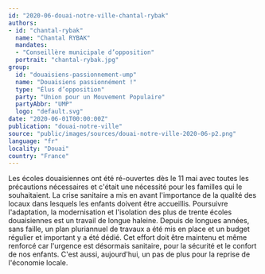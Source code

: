 ```yaml
---
id: "2020-06-douai-notre-ville-chantal-rybak"
authors:
- id: "chantal-rybak"
  name: "Chantal RYBAK"
  mandates: 
  - "Conseillère municipale d’opposition"
  portrait: "chantal-rybak.jpg"
group:
  id: "douaisiens-passionnement-ump"
  name: "Douaisiens passionnément !"
  type: "Élus d’opposition"
  party: "Union pour un Mouvement Populaire"
  partyAbbr: "UMP"
  logo: "default.svg"
date: "2020-06-01T00:00:00Z"
publication: "douai-notre-ville"
source: "public/images/sources/douai-notre-ville-2020-06-p2.png"
language: "fr"
locality: "Douai"
country: "France"
---
```


Les écoles douaisiennes ont été ré-ouvertes dès le 11 mai avec toutes les précautions nécessaires et c'était une nécessité pour les familles qui le souhaitaient. La crise sanitaire a mis en avant l'importance de la qualité des locaux dans lesquels les enfants doivent être accueillis. Poursuivre l'adaptation, la modernisation et l'isolation des plus de trente écoles douaisiennes est un travail de longue haleine. Depuis de longues années, sans faille, un plan pluriannuel de travaux a été mis en place et un budget régulier et important y a été dédié. Cet effort doit être maintenu et même renforcé car l'urgence est désormais sanitaire, pour la sécurité et le confort de nos enfants. C'est aussi, aujourd'hui, un pas de plus pour la reprise de l'économie locale.
